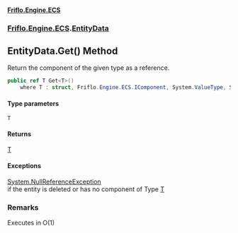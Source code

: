 #### [Friflo.Engine.ECS](index.md 'index')
### [Friflo.Engine.ECS](Friflo.Engine.ECS.md 'Friflo.Engine.ECS').[EntityData](EntityData.md 'Friflo.Engine.ECS.EntityData')

## EntityData.Get<T>() Method

Return the component of the given type as a reference.

```csharp
public ref T Get<T>()
    where T : struct, Friflo.Engine.ECS.IComponent, System.ValueType, System.ValueType;
```
#### Type parameters

<a name='Friflo.Engine.ECS.EntityData.Get_T_().T'></a>

`T`

#### Returns
[T](EntityData.Get_T_().md#Friflo.Engine.ECS.EntityData.Get_T_().T 'Friflo.Engine.ECS.EntityData.Get<T>().T')

#### Exceptions

[System.NullReferenceException](https://docs.microsoft.com/en-us/dotnet/api/System.NullReferenceException 'System.NullReferenceException')  
if the entity is deleted or has no component of Type [T](EntityData.Get_T_().md#Friflo.Engine.ECS.EntityData.Get_T_().T 'Friflo.Engine.ECS.EntityData.Get<T>().T')

### Remarks
Executes in O(1)